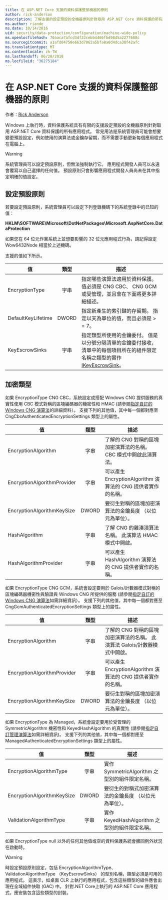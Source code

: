 ```yaml
---
title: 在 ASP.NET Core 支援的資料保護整部機器的原則
author: rick-anderson
description: 了解支援的設定預設的全機器原則針對取用 ASP.NET Core 資料保護的所有應用程式。
ms.author: riande
ms.date: 10/14/2016
uid: security/data-protection/configuration/machine-wide-policy
ms.openlocfilehash: 70aaca7afcd3df22cebb4466fbd9845a2277688c
ms.sourcegitcommit: a1afd04758e663d7062a5bfa8a0d4dca38f42afc
ms.translationtype: MT
ms.contentlocale: zh-TW
ms.lasthandoff: 06/20/2018
ms.locfileid: "36275184"
---
```

# <a name="data-protection-machine-wide-policy-support-in-aspnet-core"></a>在 ASP.NET Core 支援的資料保護整部機器的原則

作者：[Rick Anderson](https://twitter.com/RickAndMSFT)

Windows 上執行時，資料保護系統具有有限的支援設定預設的全機器原則針對取用 ASP.NET Core 資料保護的所有應用程式。 常見用法是系統管理員可能會想要變更預設設定，例如使用的演算法或金鑰存留期，而不需要手動更新每個應用程式在電腦上。

> [!WARNING]
> 系統管理員可以設定預設原則，但無法強制執行它。 應用程式開發人員可以永遠會覆寫以自己選擇的任何值。 預設原則只會影響應用程式開發人員尚未在其中指定明確的值設定。

## <a name="setting-default-policy"></a>設定預設原則

若要設定預設原則，系統管理員可以設定下列登錄機碼下的系統登錄中的已知的值：

**HKLM\SOFTWARE\Microsoft\DotNetPackages\Microsoft.AspNetCore.DataProtection**

如果您在 64 位元作業系統上並想要影響的 32 位元應用程式行為，請記得設定 Wow6432Node 相當於上述機碼。

支援的值如下所示。

| 值              | 類型   | 描述 |
| ------------------ | :----: | ----------- |
| EncryptionType     | 字串 | 指定哪些演算法適用於資料保護。 值必須是 CNG CBC、 CNG GCM 或受管理，並且會在下面將更多詳細描述。 |
| DefaultKeyLifetime | DWORD  | 指定新產生的索引鍵的存留期。 指定以天為單位的值，而且必須是 > = 7。 |
| KeyEscrowSinks     | 字串 | 指定類型所使用的金鑰委付。 值是以分號分隔清單的金鑰委付接收，清單中的每個項目所在的組件限定名稱之類型的實作[IKeyEscrowSink](/dotnet/api/microsoft.aspnetcore.dataprotection.keymanagement.ikeyescrowsink)。 |

## <a name="encryption-types"></a>加密類型

如果 EncryptionType CNG CBC，系統設定成搭配 Windows CNG 提供服務的真實性使用 CBC 模式對稱的區塊編碼器的機密性和 HMAC (請參閱[指定自訂的 Windows CNG 演算法](xref:security/data-protection/configuration/overview#specifying-custom-windows-cng-algorithms)的詳細資料）。 支援下列的其他值，其中每一個都對應至 CngCbcAuthenticatedEncryptionSettings 類型上的屬性。

| 值                       | 類型   | 描述 |
| --------------------------- | :----: | ----------- |
| EncryptionAlgorithm         | 字串 | 了解的 CNG 對稱的區塊加密演算法的名稱。 CBC 模式中開啟此演算法。 |
| EncryptionAlgorithmProvider | 字串 | 可以產生 EncryptionAlgorithm 演算法的 CNG 提供者實作的名稱。 |
| EncryptionAlgorithmKeySize  | DWORD  | 要衍生對稱的區塊加密演算法的金鑰長度 （以位元為單位）。 |
| HashAlgorithm               | 字串 | 了解 CNG 的雜湊演算法名稱。 此演算法 HMAC 模式中開啟。 |
| HashAlgorithmProvider       | 字串 | 可以產生 HashAlgorithm 演算法的 CNG 提供者實作的名稱。 |

如果 EncryptionType CNG GCM，系統會設定要用於 Galois/計數器模式對稱的區塊編碼器機密性與驗證與 Windows CNG 所提供的服務 (請參閱[指定自訂的 Windows CNG 演算法](xref:security/data-protection/configuration/overview#specifying-custom-windows-cng-algorithms)如需詳細資訊）。 支援下列的其他值，其中每一個都對應至 CngGcmAuthenticatedEncryptionSettings 類型上的屬性。

| 值                       | 類型   | 描述 |
| --------------------------- | :----: | ----------- |
| EncryptionAlgorithm         | 字串 | 了解的 CNG 對稱的區塊加密演算法的名稱。 此演算法 Galois/計數器模式中開啟。 |
| EncryptionAlgorithmProvider | 字串 | 可以產生 EncryptionAlgorithm 演算法的 CNG 提供者實作的名稱。 |
| EncryptionAlgorithmKeySize  | DWORD  | 要衍生對稱的區塊加密演算法的金鑰長度 （以位元為單位）。 |

如果 EncryptionType 為 Managed，系統會設定要用於受管理的 SymmetricAlgorithm 機密性和 KeyedHashAlgorithm 的真實性 (請參閱[指定自訂管理演算法](xref:security/data-protection/configuration/overview#specifying-custom-managed-algorithms)如需詳細資訊)。 支援下列的其他值，其中每一個都對應至 ManagedAuthenticatedEncryptionSettings 類型上的屬性。

| 值                      | 類型   | 描述 |
| -------------------------- | :----: | ----------- |
| EncryptionAlgorithmType    | 字串 | 實作 SymmetricAlgorithm 之型別的組件限定名稱。 |
| EncryptionAlgorithmKeySize | DWORD  | 要衍生的對稱式加密演算法的金鑰長度 （以位元為單位）。 |
| ValidationAlgorithmType    | 字串 | 實作 KeyedHashAlgorithm 之型別的組件限定名稱。 |

如果 EncryptionType null 以外的任何其他值或空的資料保護系統會擲回例外狀況在啟動時。

> [!WARNING]
> 時設定預設原則設定，包括 EncryptionAlgorithmType、 ValidationAlgorithmType （KeyEscrowSinks） 的型別名稱，類型必須是可用的應用程式。 這表示，如桌面 CLR 上執行的應用程式，包含這些類型的組件應會出現在全域組件快取 (GAC) 中。 針對.NET Core上執行的 ASP.NET Core 應用程式，應安裝包含這些類型的封裝。
